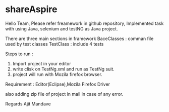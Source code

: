 # shareAspire
Hello Team,
Please refer freamework in github repository, Implemented task with using Java, selenium and testNG  as Java project.

There are three main sections in framework 
BaceClasses : comman file used by test classes 
TestClass  : include 4 tests

Steps to run :
1. Import project in your editor 
2. write clisk on TestNg.xml and run as TestNg suit.
3. project will run with Mozila firefox browser.

Requirement : Editor(Eclipse),Mozila Firefox Driver 


also adding zip file of project in mail in case of any error. 



Regards 
Ajit Mandave






